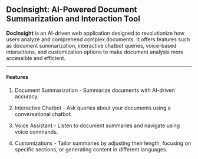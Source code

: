 ## DocInsight: AI-Powered Document Summarization and Interaction Tool

**DocInsight** is an AI-driven web application designed to revolutionize how users analyze and comprehend complex documents. It offers features such as document summarization, interactive chatbot queries, voice-based interactions, and customization options to make document analysis more accessible and efficient.

---

#### Features

1. Document Summarization - Summarize documents with AI-driven accuracy.

2. Interactive Chatbot - Ask queries about your documents using a conversational chatbot.

3. Voice Assistant - Listen to document summaries and navigate using voice commands.

4. Customizations - Tailor summaries by adjusting their length, focusing on specific sections, or generating content in different languages.
